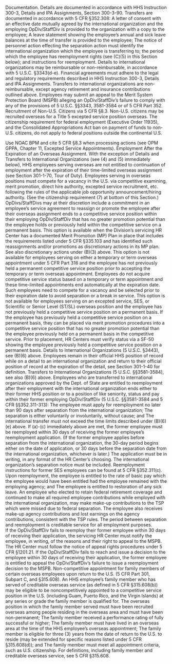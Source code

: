 
Documentation.
Details are documented in accordance with HHS Instruction 300-3, Details and IPA Assignments, Section 300-3-90.
Transfers are documented in accordance with 5 CFR §352.308:
A letter of consent with an effective date mutually agreed by the international organization and the employing OpDiv/StaffDiv is provided to the organization with a copy to the employee;
A leave statement showing the employee’s annual and sick leave balances at the time of transfer is provided to the employee;
The notice of personnel action effecting the separation action must identify the international organization which the employee is transferring to; the period which the employee has reemployment rights (see (C)(5) in this Section below); and instructions for reemployment.
Details to international organizations may be reimbursable or non-reimbursable, in accordance with 5 U.S.C. §3343(d-e).  Financial agreements must adhere to the legal and regulatory requirements described in HHS Instruction 300-3, Details and IPA Assignments.
Transfers to international organizations are non-reimbursable, except agency retirement and insurance contributions outlined above.
Employees may submit an appeal to the Merit System Protection Board (MSPB) alleging an OpDiv/StaffDiv’s failure to comply with any of the provisions of 5 U.S.C. §§3343, 3581-3584 or of 5 CFR Part 352.
Recruitment of Non-U.S. Citizens via 5 CFR §8.3.  Non-U.S. citizens may be recruited overseas for a Title 5 excepted service position overseas.  The citizenship requirement for federal employment (Executive Order 11935), and the Consolidated Appropriations Act ban on payment of funds to non-U.S. citizens, do not apply to federal positions outside the continental U.S. 

Use NOAC BPM and cite 5 CFR §8.3 when processing actions (see OPM GPPA, Chapter 11, Excepted Service Appointments).
Employment After the Expiration of an Overseas Assignment.
With the exception of Details and Transfers to International Organizations (see (4) and (5) immediately below), HHS employees serving overseas are not entitled to continuation of employment after the expiration of their time-limited overseas assignment (see Section 301-1-70, Tour of Duty). 
Employees serving in overseas positions must compete for a vacancy in the U.S. via competitive examining, merit promotion, direct hire authority, excepted service recruitment, etc. following the rules of the applicable job opportunity announcement/hiring authority.  (See the citizenship requirement (7) at bottom of this Section.)
OpDivs/StaffDivs may at their discretion include a commitment in an employee’s service agreement to reassign or promote the employee after their overseas assignment ends to a competitive service position within their employing OpDiv/StaffDiv that has no greater promotion potential than the employee holds or previously held within the competitive service on a permanent basis. 
This option is available when the Division’s servicing HR Center has a documented Merit Promotion (MP) Plan in place that includes the requirements listed under 5 CFR §335.103 and has identified such reassignments and/or promotions as discretionary actions in its MP plan.  See also discretionary actions under (B)(3) above. 
This option is not available for employees serving on either a temporary or term overseas appointment under 5 CFR Part 316 and the employee has not previously held a permanent competitive service position prior to accepting the temporary or term overseas appointment.  Employees do not acquire competitive service status based on a temporary or term appointment and these time-limited appointments end automatically at the expiration date.  Such employees need to compete for a vacancy and be selected prior to their expiration date to avoid separation or a break in service.
This option is not available for employees serving on an excepted service, SES, or Scientific or Senior Level (ST/SL) overseas position and the employee has not previously held a competitive service position on a permanent basis.  If the employee has previously held a competitive service position on a permanent basis, they can be placed via merit promotion procedures into a competitive service position that has no greater promotion potential than the employee previously held on a permanent basis in the competitive service.  Prior to placement, HR Centers must verify status via a SF-50 showing the employee previously held a competitive service position on a permanent basis.
Details to International Organizations (5 U.S.C. §3443), see (B)(6) above.  Employees remain in their official HHS position of record while on a detail to an international organization and return to their official position of record at the expiration of the detail, see Section 301-1-40 for definition.
Transfers to International Organizations (5 U.S.C. §§3581-3584), see also (B)(6) above.  Employees who are transferred to international organizations approved by the Dept. of State are entitled to reemployment after their employment with the international organization ends either to their former HHS position or to a position of like seniority, status and pay within their former employing OpDiv/StaffDiv (5 U.S.C. §§3581-3584 and 5 CFR §§352.311-313):
The employee must apply for reemployment no later than 90 days after separation from the international organization;
The separation is either voluntarily or involuntarily, without cause; and
The international transfer must not exceed the time limits described under (B)(6)(e) above.
If (a)-(c) immediately above are met, the former employee must be reemployed within 30 days of receiving the former employee’s reemployment application.  (If the former employee applies before separation from the international organization, the 30-day period begins either on the date of application, or 30 days before the separation date from the international organization, whichever is later.)
The application must be in writing, in any format of the HR Center’s choosing.  The international organization’s separation notice must be included.
Reemployment instructions for former SES employees can be found at 5 CFR §352.311(c).
Upon reemployment, the employee is entitled to the rate of basic pay which the employee would have been entitled had the employee remained with the employing agency; and
The employee is entitled to restoration of any sick leave.
An employee who elected to retain federal retirement coverage and continued to make all required employee contributions while employed with the international organization, may make make-up contributions to the TSP which were missed due to federal separation.  The employee also receives make-up agency contributions and lost earnings on the agency contributions, consistent with the TSP rules. 
The period between separation and reemployment is creditable service for all employment purposes.  
If the OpDiv/StaffDiv fails to reemploy their former employee within 30 days of receiving their application, the servicing HR Center must notify the employee, in writing, of the reasons and their right to appeal to the MSPB.  The HR Center must follow the notice of appeal rights procedures under 5 CFR §1201.21.
If the OpDiv/StaffDiv fails to reach and issue a decision to the employee within 30 days of receiving their application, the former employee is entitled to appeal the OpDiv/StaffDiv’s failure to issue a reemployment decision to the MSPB.
Non-competitive appointment for family members of certain overseas employees upon return to the U.S. (5 CFR Part 301, Subpart C, and §315.608).
An HHS employee’s family member who has served of creditable overseas service (as defined in 5 CFR §315.608(b)) may be eligible to be noncompetitively appointed to a competitive service position in the U.S. (including Guam, Puerto Rico, and the Virgin Islands) at any series or grade the family member is qualified for. 
The overseas position in which the family member served must have been recruited overseas among people residing in the overseas area and must have been non-permanent;
The family member received a performance rating of fully successful or higher;
The family member must have lived in an overseas area at the time of the HHS employee’s overseas appointment;
The family member is eligible for three (3) years from the date of return to the U.S. to reside (may be extended for specific reasons listed under 5 CFR §315.608(d)); and
The family member must meet all appointment criteria, such as U.S. citizenship.
For definitions, including family member and creditable overseas service, see 5 CFR §315.608.
